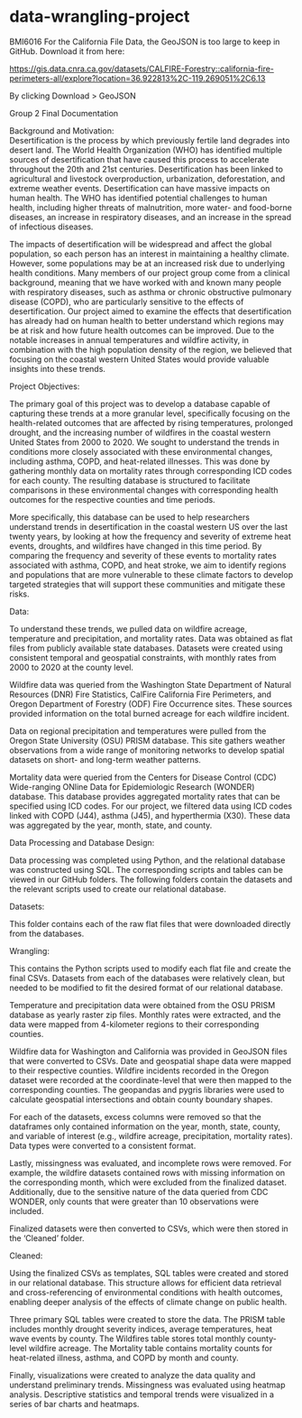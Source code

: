 # data-wrangling-project
BMI6016
For the California File Data, the GeoJSON is too large to keep in GitHub. Download it from here:

https://gis.data.cnra.ca.gov/datasets/CALFIRE-Forestry::california-fire-perimeters-all/explore?location=36.922813%2C-119.269051%2C6.13

By clicking Download > GeoJSON

Group 2 Final Documentation

Background and Motivation:  
Desertification is the process by which previously fertile land degrades into desert land. The World Health Organization (WHO) has identified multiple sources of desertification that have caused this process to accelerate throughout the 20th and 21st centuries. Desertification has been linked to agricultural and livestock overproduction, urbanization, deforestation, and extreme weather events. Desertification can have massive impacts on human health. The WHO has identified potential challenges to human health, including higher threats of malnutrition, more water- and food-borne diseases, an increase in respiratory diseases, and an increase in the spread of infectious diseases. 


The impacts of desertification will be widespread and affect the global population, so each person has an interest in maintaining a healthy climate. However, some populations may be at an increased risk due to underlying health conditions. Many members of our project group come from a clinical background, meaning that we have worked with and known many people with respiratory diseases, such as asthma or chronic obstructive pulmonary disease (COPD), who are particularly sensitive to the effects of desertification. Our project aimed to examine the effects that desertification has already had on human health to better understand which regions may be at risk and how future health outcomes can be improved. Due to the notable increases in annual temperatures and wildfire activity, in combination with the high population density of the region, we believed that focusing on the coastal western United States would provide valuable insights into these trends.




Project Objectives: 

The primary goal of this project was to develop a database capable of capturing these trends at a more granular level, specifically focusing on the health-related outcomes that are affected by rising temperatures, prolonged drought, and the increasing number of wildfires in the coastal western United States from 2000 to 2020. We sought to understand the trends in conditions more closely associated with these environmental changes, including asthma, COPD, and heat-related illnesses. This was done by gathering monthly data on mortality rates through corresponding ICD codes for each county. The resulting database is structured to facilitate comparisons in these environmental changes with corresponding health outcomes for the respective counties and time periods.


More specifically, this database can be used to help researchers understand trends in desertification in the coastal western US over the last twenty years, by looking at how the frequency and severity of extreme heat events, droughts, and wildfires have changed in this time period. By comparing the frequency and severity of these events to mortality rates associated with asthma, COPD, and heat stroke, we aim to identify regions and populations that are more vulnerable to these climate factors to develop targeted strategies that will support these communities and mitigate these risks.




Data:

To understand these trends, we pulled data on wildfire acreage, temperature and precipitation, and mortality rates. Data was obtained as flat files from publicly available state databases. Datasets were created using consistent temporal and geospatial constraints, with monthly rates from 2000 to 2020 at the county level.


Wildfire data was queried from the Washington State Department of Natural Resources (DNR) Fire Statistics, CalFire California Fire Perimeters, and Oregon Department of Forestry (ODF) Fire Occurrence sites. These sources provided information on the total burned acreage for each wildfire incident. 


Data on regional precipitation and temperatures were pulled from the Oregon State University (OSU) PRISM database. This site gathers weather observations from a wide range of monitoring networks to develop spatial datasets on short- and long-term weather patterns.


Mortality data were queried from the Centers for Disease Control (CDC) Wide-ranging ONline Data for Epidemiologic Research (WONDER) database. This database provides aggregated mortality rates that can be specified using ICD codes. For our project, we filtered data using ICD codes linked with COPD (J44), asthma (J45), and hyperthermia (X30). These data was aggregated by the year, month, state, and county.


Data Processing and Database Design:

Data processing was completed using Python, and the relational database was constructed using SQL. The corresponding scripts and tables can be viewed in our GitHub folders. The following folders contain the datasets and the relevant scripts used to create our relational database.
 
Datasets:

This folder contains each of the raw flat files that were downloaded directly from the databases. 


Wrangling:

This contains the Python scripts used to modify each flat file and create the final CSVs. Datasets from each of the databases were relatively clean, but needed to be modified to fit the desired format of our relational database. 


Temperature and precipitation data were obtained from the OSU PRISM database as yearly raster zip files. Monthly rates were extracted, and the data were mapped from 4-kilometer regions to their corresponding counties. 


Wildfire data for Washington and California was provided in GeoJSON files that were converted to CSVs. Date and geospatial shape data were mapped to their respective counties. Wildfire incidents recorded in the Oregon dataset were recorded at the coordinate-level that were then mapped to the corresponding counties. The geopandas and pygris libraries were used to calculate geospatial intersections and obtain county boundary shapes. 


For each of the datasets, excess columns were removed so that the dataframes only contained information on the year, month, state, county, and variable of interest (e.g., wildfire acreage, precipitation, mortality rates). Data types were converted to a consistent format. 


Lastly, missingness was evaluated, and incomplete rows were removed. For example, the wildfire datasets contained rows with missing information on the corresponding month, which were excluded from the finalized dataset. Additionally, due to the sensitive nature of the data queried from CDC WONDER, only counts that were greater than 10 observations were included.


Finalized datasets were then converted to CSVs, which were then stored in the ‘Cleaned’ folder.


Cleaned:

Using the finalized CSVs as templates, SQL tables were created and stored in our relational database. This structure allows for efficient data retrieval and cross-referencing of environmental conditions with health outcomes, enabling deeper analysis of the effects of climate change on public health.


Three primary SQL tables were created to store the data. The PRISM table includes monthly drought severity indices, average temperatures, heat wave events by county. The Wildfires table stores total monthly county-level wildfire acreage. The Mortality table contains mortality counts for heat-related illness, asthma, and COPD by month and county.


Finally, visualizations were created to analyze the data quality and understand preliminary trends. Missingness was evaluated using heatmap analysis. Descriptive statistics and temporal trends were visualized in a series of bar charts and heatmaps.
